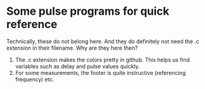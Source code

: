 # Some pulse programs for quick reference

Technically, these do not belong here. And they do definitely not need the .c extension in their filename.
Why are they here then?

1. The .c extension makes the colors pretty in github. This helps us find variables such as delay and pulse values quickly.
2. For some measurements, the footer is quite instructive (referencing frequency) etc.
